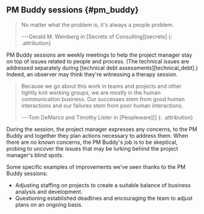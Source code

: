 ## PM Buddy sessions {#pm_buddy}

> No matter what the problem is, it's always a people problem.
>
> ---Gerald M. Weinberg in [Secrets of Consulting][secrets]
> {: .attribution}

PM Buddy sessions are weekly meetings to help the project manager stay on top of issues
related to people and process.
(The technical issues are addressed separately during [technical debt assessments][technical_debt].)
Indeed, an observer may think they're witnessing a therapy session.

> Because we go about this work in teams and projects and other tightly knit working groups, we are mostly in the human communication business.
> Our successes stem from good human interactions and our failures stem from poor human interactions. 
>
> ---Tom DeMarco and Timothy Lister in [Peopleware][]
> {: .attribution}

During the session, the project manager expresses any concerns,
to the PM Buddy and together they plan actions necessary to address them.
When there are no known concerns,
the PM Buddy's job is to be skeptical, probing to uncover the issues that may be
lurking behind the project manager's blind spots.

Some specific examples of improvements we've seen thanks to the PM Buddy sessions:

* Adjusting staffing on projects to create a suitable balance of business analysis and development.
* Questioning established deadlines and encouraging the team to adjust plans on an ongoing basis.
